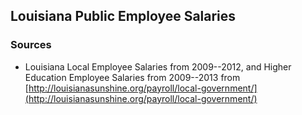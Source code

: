 ## Louisiana Public Employee Salaries

### Sources

* Louisiana Local Employee Salaries from 2009--2012, and Higher Education Employee Salaries from 2009--2013 from [http://louisianasunshine.org/payroll/local-government/](http://louisianasunshine.org/payroll/local-government/)
 

